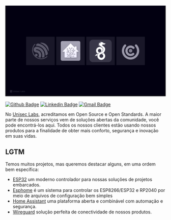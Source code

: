 
![A wallpaper showing the logos for Espressif, Home Assistant, Wireguard e Unicontrol, ortografia "LGTM".](https://raw.githubusercontent.com/unisec/.github/main/wallpaper.png)

[![Github Badge](https://img.shields.io/badge/-unisec-6633cc?style=flat-square&logo=Github&logoColor=white&link=http://github.com/unisec)](http://github.com/unisec) 
[![Linkedin Badge](https://img.shields.io/badge/-unisec_tecnologia-6633cc?style=flat-square&logo=Linkedin&logoColor=white&link=www.linkedin.com/company/unisec-tecnologia)](https://www.linkedin.com/company/unisec-tecnologia/) 
[![Gmail Badge](https://img.shields.io/badge/-mailto:contato@unisec.com.br-6633cc?style=flat-square&logo=Gmail&logoColor=white&link=mailto:contato@unisec.com.br)](mailto:contato@unisec.com.br)  

No [Unisec Labs](https://unisec.com.br), acreditamos em Open Source e Open Standards. A maior parte de nossos serviços vem de soluções abertas da comunidade, você pode encontrá-los aqui. Todos os nossos clientes estão usando nossos produtos para a finalidade de obter mais conforto, segurança e inovação em suas vidas.

## LGTM

Temos muitos projetos, mas queremos destacar alguns, em uma ordem bem específica:

* [ESP32](https://esphome.io) um moderno controlador para nossas soluções de projetos embarcados.
* [Esphome](https://esphome.io) é um sistema para controlar os ESP8266/ESP32 e RP2040 por meio de arquivos de configuração bem simples
* [Home Assistant](https://https://www.home-assistant.io) uma plataforma aberta e combinável com automação e segurança.
* [Wireguard](https://www.wireguard.com) solução perfeita de conectividade de nossos produtos.
